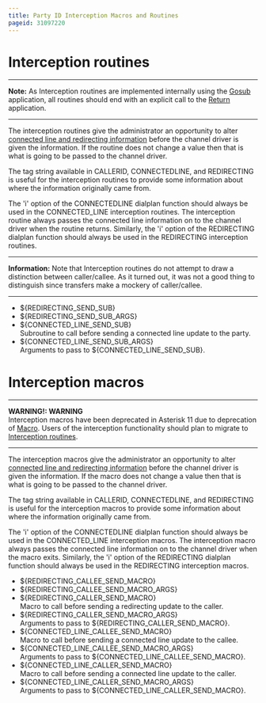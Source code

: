 ```yaml
---
title: Party ID Interception Macros and Routines
pageid: 31097220
---
```


Interception routines
=====================







---

**Note:**  As Interception routines are implemented internally using the [Gosub](/Asterisk-11-Application_Gosub) application, all routines should end with an explicit call to the [Return](/Asterisk-11-Application_Return) application.

  



---


The interception routines give the administrator an opportunity to alter [connected line and redirecting information](/Configuration/Functions/Manipulating-Party-ID-Information) before the channel driver is given the information. If the routine does not change a value then that is what is going to be passed to the channel driver.

The tag string available in CALLERID, CONNECTEDLINE, and REDIRECTING is useful for the interception routines to provide some information about where the information originally came from.

The 'i' option of the CONNECTEDLINE dialplan function should always be used in the CONNECTED\_LINE interception routines. The interception routine always passes the connected line information on to the channel driver when the routine returns. Similarly, the 'i' option of the REDIRECTING dialplan function should always be used in the REDIRECTING interception routines.




---


**Information:**  Note that Interception routines do not attempt to draw a distinction between caller/callee. As it turned out, it was not a good thing to distinguish since transfers make a mockery of caller/callee.

  



---


* ${REDIRECTING\_SEND\_SUB}
* ${REDIRECTING\_SEND\_SUB\_ARGS}
* ${CONNECTED\_LINE\_SEND\_SUB}  
 Subroutine to call before sending a connected line update to the party.
* ${CONNECTED\_LINE\_SEND\_SUB\_ARGS}  
 Arguments to pass to ${CONNECTED\_LINE\_SEND\_SUB}.

Interception macros
===================




---

**WARNING!: WARNING**  
Interception macros have been deprecated in Asterisk 11 due to deprecation of [Macro](/Asterisk-11-Application_Macro). Users of the interception functionality should plan to migrate to [Interception routines](#interception_routines).

  



---


The interception macros give the administrator an opportunity to alter [connected line and redirecting information](/Configuration/Functions/Manipulating-Party-ID-Information) before the channel driver is given the information. If the macro does not change a value then that is what is going to be passed to the channel driver.

The tag string available in CALLERID, CONNECTEDLINE, and REDIRECTING is useful for the interception macros to provide some information about where the information originally came from.

The 'i' option of the CONNECTEDLINE dialplan function should always be used in the CONNECTED\_LINE interception macros. The interception macro always passes the connected line information on to the channel driver when the macro exits. Similarly, the 'i' option of the REDIRECTING dialplan function should always be used in the REDIRECTING interception macros.

* ${REDIRECTING\_CALLEE\_SEND\_MACRO}
* ${REDIRECTING\_CALLEE\_SEND\_MACRO\_ARGS}
* ${REDIRECTING\_CALLER\_SEND\_MACRO}  
 Macro to call before sending a redirecting update to the caller.
* ${REDIRECTING\_CALLER\_SEND\_MACRO\_ARGS}  
 Arguments to pass to ${REDIRECTING\_CALLER\_SEND\_MACRO}.
* ${CONNECTED\_LINE\_CALLEE\_SEND\_MACRO}  
 Macro to call before sending a connected line update to the callee.
* ${CONNECTED\_LINE\_CALLEE\_SEND\_MACRO\_ARGS}  
 Arguments to pass to ${CONNECTED\_LINE\_CALLEE\_SEND\_MACRO}.
* ${CONNECTED\_LINE\_CALLER\_SEND\_MACRO}  
 Macro to call before sending a connected line update to the caller.
* ${CONNECTED\_LINE\_CALLER\_SEND\_MACRO\_ARGS}  
 Arguments to pass to ${CONNECTED\_LINE\_CALLER\_SEND\_MACRO}.
